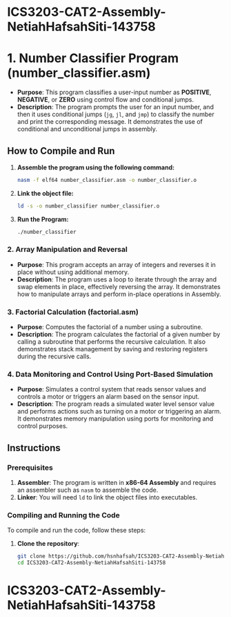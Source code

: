 # ICS3203-CAT2-Assembly-NetiahHafsahSiti-143758

# 1. Number Classifier Program (number_classifier.asm)

- **Purpose**: This program classifies a user-input number as **POSITIVE**, **NEGATIVE**, or **ZERO** using control flow and conditional jumps.
- **Description**: The program prompts the user for an input number, and then it uses conditional jumps (`jg`, `jl`, and `jmp`) to classify the number and print the corresponding message. It demonstrates the use of conditional and unconditional jumps in assembly.
  
## How to Compile and Run
1. **Assemble the program using the following command:**

    ```bash
   nasm -f elf64 number_classifier.asm -o number_classifier.o
   ```
2. **Link the object file:**

   ```bash
   ld -s -o number_classifier number_classifier.o
   ```
3. **Run the Program:**
   ```bash
   ./number_classifier
   ```
   


### 2. **Array Manipulation and Reversal**

- **Purpose**: This program accepts an array of integers and reverses it in place without using additional memory.
- **Description**: The program uses a loop to iterate through the array and swap elements in place, effectively reversing the array. It demonstrates how to manipulate arrays and perform in-place operations in Assembly.

### 3. **Factorial Calculation (factorial.asm)**

- **Purpose**: Computes the factorial of a number using a subroutine.
- **Description**: The program calculates the factorial of a given number by calling a subroutine that performs the recursive calculation. It also demonstrates stack management by saving and restoring registers during the recursive calls.

### 4. **Data Monitoring and Control Using Port-Based Simulation**

- **Purpose**: Simulates a control system that reads sensor values and controls a motor or triggers an alarm based on the sensor input.
- **Description**: The program reads a simulated water level sensor value and performs actions such as turning on a motor or triggering an alarm. It demonstrates memory manipulation using ports for monitoring and control purposes.

## Instructions

### Prerequisites
1. **Assembler**: The program is written in **x86-64 Assembly** and requires an assembler such as `nasm` to assemble the code.
2. **Linker**: You will need `ld` to link the object files into executables.

### Compiling and Running the Code

To compile and run the code, follow these steps:

1. **Clone the repository**:
   ```bash
   git clone https://github.com/hsnhafsah/ICS3203-CAT2-Assembly-NetiahHafsahSiti-143758.git
   cd ICS3203-CAT2-Assembly-NetiahHafsahSiti-143758
# ICS3203-CAT2-Assembly-NetiahHafsahSiti-143758
